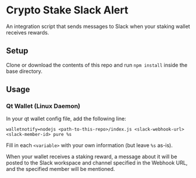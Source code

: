 # Crypto Stake Slack Alert
An integration script that sends messages to Slack when your staking wallet receives rewards.

## Setup
Clone or download the contents of this repo and run `npm install` inside the base directory.

## Usage
### Qt Wallet (Linux Daemon)
In your qt wallet config file, add the following line:
```
walletnotify=nodejs <path-to-this-repo>/index.js <slack-webhook-url> <slack-member-id> pure %s
```
Fill in each `<variable>` with your own information (but leave `%s` as-is).

When your wallet receives a staking reward, a message about it will be posted to the Slack workspace and channel specified in the Webhook URL, and the specified member will be mentioned.
